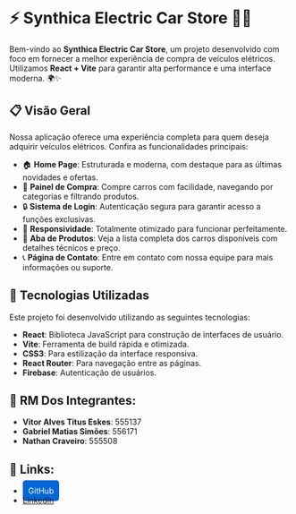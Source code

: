 # ⚡ Synthica Electric Car Store 🚗🔋

Bem-vindo ao **Synthica Electric Car Store**, um projeto desenvolvido com foco em fornecer a melhor experiência de compra de veículos elétricos. Utilizamos **React + Vite** para garantir alta performance e uma interface moderna. 🌍✨

## 📋 Visão Geral

Nossa aplicação oferece uma experiência completa para quem deseja adquirir veículos elétricos. Confira as funcionalidades principais:

- 🏠 **Home Page**: Estruturada e moderna, com destaque para as últimas novidades e ofertas.
- 🛒 **Painel de Compra**: Compre carros com facilidade, navegando por categorias e filtrando produtos.
- 🔒 **Sistema de Login**: Autenticação segura para garantir acesso a funções exclusivas.
- 📱 **Responsividade**: Totalmente otimizado para funcionar perfeitamente.
- 🚗 **Aba de Produtos**: Veja a lista completa dos carros disponíveis com detalhes técnicos e preço.
- 📞 **Página de Contato**: Entre em contato com nossa equipe para mais informações ou suporte.

## 🚀 Tecnologias Utilizadas

Este projeto foi desenvolvido utilizando as seguintes tecnologias:

- **React**: Biblioteca JavaScript para construção de interfaces de usuário.
- **Vite**: Ferramenta de build rápida e otimizada.
- **CSS3**: Para estilização da interface responsiva.
- **React Router**: Para navegação entre as páginas.
- **Firebase**: Autenticação de usuários.

## 🤝 RM Dos Integrantes:

- **Vitor Alves Titus Eskes**: 555137
- **Gabriel Matias Simões**: 556171 
- **Nathan Craveiro**: 555508

## 🔗 Links:

- <a href="https://github.com/VitorEskes/web-cp5" style="padding: 10px; background-color: #0366d6; color: white; text-decoration: none; border-radius: 5px;">GitHub</a>
- [LinkedIn](https://www.linkedin.com/feed/update/urn:li:activity:7247375013098442752/)

